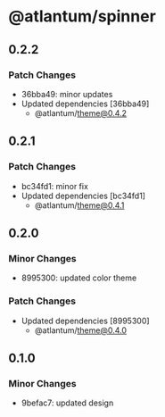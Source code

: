 # @atlantum/spinner

## 0.2.2

### Patch Changes

-   36bba49: minor updates
-   Updated dependencies [36bba49]
    -   @atlantum/theme@0.4.2

## 0.2.1

### Patch Changes

-   bc34fd1: minor fix
-   Updated dependencies [bc34fd1]
    -   @atlantum/theme@0.4.1

## 0.2.0

### Minor Changes

-   8995300: updated color theme

### Patch Changes

-   Updated dependencies [8995300]
    -   @atlantum/theme@0.4.0

## 0.1.0

### Minor Changes

-   9befac7: updated design
